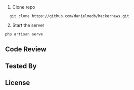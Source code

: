 1. Clone repo

```
  git clone https://github.com/danielmedb/hackernews.git
```

2. Start the server

```
php artisan serve
```

## Code Review

## Tested By

## License



